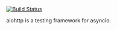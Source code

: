 [![Build Status](https://travis-ci.org/Hooksie/aiotest.svg?branch=master)](https://travis-ci.org/Hooksie/aiotest)

aiohttp is a testing framework for asyncio.
